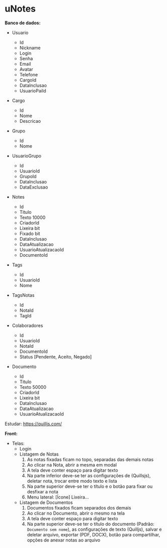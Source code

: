 # uNotes

**Banco de dados:** 
 - Usuario
   - Id
   - Nickname
   - Login
   - Senha
   - Email
   - Avatar
   - Telefone
   - CargoId
   - DataInclusao
   - UsuarioPaiId
  
 - Cargo
   - Id
   - Nome
   - Descricao
  
 - Grupo
   - Id
   - Nome
  
 - UsuarioGrupo
   - Id
   - UsuarioId
   - GrupoId
   - DataInclusao
   - DataExclusao
  
 - Notes
   - Id
   - Titulo
   - Texto 10000
   - CriadorId
   - Lixeira bit
   - Fixado bit
   - DataInclusao
   - DataAtualizacao
   - UsuarioAtualizacaoId
   - DocumentoId
   
 - Tags
   - Id
   - UsuarioId
   - Nome
   
 - TagsNotas
   - Id
   - NotaId
   - TagId
  
 - Colaboradores
   - Id
   - UsuarioId
   - NotaId
   - DocumentoId
   - Status [Pendente, Aceito, Negado]
  
 - Documento
   - Id
   - Titulo
   - Texto 50000
   - CriadorId
   - Lixeira bit
   - DataInclusao
   - DataAtualizacao
   - UsuarioAtualizacaoId

Estudar: https://quilljs.com/


**Front:**
 - Telas:
   - Login
   - Listagem de Notas
     1. As notas fixadas ficam no topo, separadas das demais notas
     2. Ao clicar na Nota, abrir a mesma em modal 
     3. A tela deve conter espaço para digitar texto
     4. Na parte inferior deve-se ter as configurações de (Quillsjs), deletar nota, trocar entre modo texto e lista
     5. Na parte superior deve-se ter o título e o botão para fixar ou desfixar a nota
     6. Menu lateral: [Ícone] Lixeira...
   - Listagem de Documentos
     1. Documentos fixados ficam separados dos demais
     2. Ao clicar no Documento, abrir o mesmo na tela
     3. A tela deve conter espaço para digitar texto
     4. Na parte superior deve-se ter o título do documento (Padrão: `Documento sem nome`), as configurações de texto (Quilljs), salvar e deletar arquivo, exportar (PDF, DOCX), botão para compartilhar, opções de anexar notas ao arquivo












